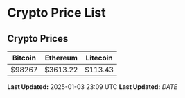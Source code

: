 # Crypto Price List

## Crypto Prices
| Bitcoin | Ethereum | Litecoin |
| ------- | -------- | -------- |
| $98267 | $3613.22 | $113.43 |
**Last Updated:** 2025-01-03 23:09 UTC
**Last Updated:** $DATE$
